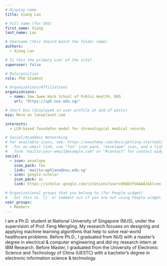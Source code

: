 ```yaml
---
# Display name
title: Xiang Lan

# Full name (for SEO)
first_name: Xiang
last_name: Lan

# Username (this should match the folder name)
authors:
  - Xiang Lan

# Is this the primary user of the site?
superuser: false

# Role/position
role: PhD Student

# Organizations/Affiliations
organizations:
  - name: Saw Swee Hock School of Public Health, NUS
    url: 'https://sph.nus.edu.sg/'

# Short bio (displayed in user profile at end of posts)
bio: More on lanxplanet.com

interests:
  - LLM-based foundaFon model for chronological medical records 

# Social/Academic Networking
# For available icons, see: https://wowchemy.com/docs/getting-started/page-builder/#icons
#   For an email link, use "fas" icon pack, "envelope" icon, and a link in the
#   form "mailto:your-email@example.com" or "#contact" for contact widget.
social:
  - icon: envelope
    icon_pack: fas
    link: 'mailto:ephlanx@nus.edu.sg'
  - icon: google-scholar
    icon_pack: ai
    link: https://scholar.google.com/citations?user=09Qb5fUAAAAJ&hl=en

# Organizational groups that you belong to (for People widget)
#   Set this to `[]` or comment out if you are not using People widget.
user_groups:
  - Members
---
```


I am a Ph.D. student at National University of Singapore (NUS), under the supervision of Prof. Feng Mengling. My research focuses on designing and applying machine learning algorithms that help to solve real-world healthcare problems. Before Ph.D., I graduated from NUS with a master’s degree in electrical & computer engineering and did my research intern at IBM Research. Before Master, I graduated from the University of Electronic Science and Technology of China (UESTC) with a bachelor’s degree in electronic information science & technology.
